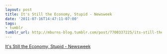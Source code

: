 ```yaml
---
layout: post
title: It's Still the Economy, Stupid - Newsweek
date: '2011-07-16T14:47:11-07:00'
tags:
- tumblr
tumblr_url: http://mburns-blog.tumblr.com/post/7700337225/its-still-the-economy-stupid-newsweek
---
```

<a href="http://www.newsweek.com/2011/06/19/it-s-still-the-economy-stupid.html">It's Still the Economy, Stupid - Newsweek</a>

